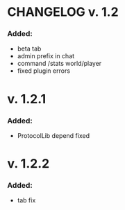 # CHANGELOG v. 1.2
### Added:
- beta tab
- admin prefix in chat
- command /stats world/player
- fixed plugin errors

# v. 1.2.1
### Added:
- ProtocolLib depend fixed

# v. 1.2.2
### Added:
- tab fix